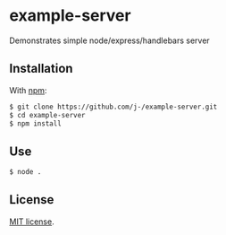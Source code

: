 example-server
==============

Demonstrates simple node/express/handlebars server

## Installation

With [npm](http://npmjs.org/):

```sh
$ git clone https://github.com/j-/example-server.git
$ cd example-server
$ npm install
```

## Use

```sh
$ node .
```

## License

[MIT license](LICENSE).
